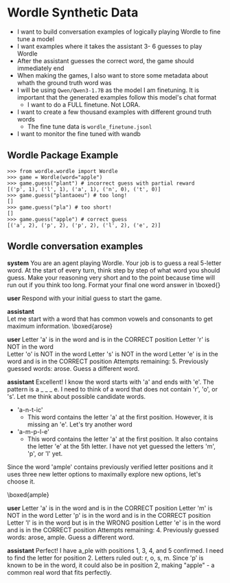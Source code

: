 # Wordle Synthetic Data

- I want to build conversation examples of logically playing Wordle to fine tune a model
- I want examples where it takes the assistant 3- 6 guesses to play Wordle
- After the assistant guesses the correct word, the game should immediately end
- When making the games, I also want to store some metadata about whath the ground truth word was
- I will be using `Qwen/Qwen3-1.7B` as the model I am finetuning. It is important that the generated examples follow this model's chat format
    - I want to do a FULL finetune. Not LORA.
- I want to create a few thousand examples with different ground truth words
    - The fine tune data is `wordle_finetune.jsonl`
- I want to monitor the fine tuned with wandb


## Wordle Package Example
```
>>> from wordle.wordle import Wordle
>>> game = Wordle(word="apple")
>>> game.guess("plant") # incorrect guess with partial reward
[('p', 1), ('l', 1), ('a', 1), ('n', 0), ('t', 0)]
>>> game.guess("plantaoeu") # too long!
[]
>>> game.guess("pla") # too short!
[]
>>> game.guess("apple") # correct guess
[('a', 2), ('p', 2), ('p', 2), ('l', 2), ('e', 2)]
```


## Wordle conversation examples


**system**
You are an agent playing Wordle. Your job is to guess a real 5-letter word. At the start of every turn, think step by step of what word you should guess. Make your reasoning very short and to the point because time will run out if you think too long. Format your final one word answer in \boxed{}

**user**
Respond with your initial guess to start the game.

**assistant**  
Let me start with a word that has common vowels and consonants to get maximum information.
\boxed{arose}

**user**
Letter 'a' is in the word and is in the CORRECT position
Letter 'r' is NOT in the word  
Letter 'o' is NOT in the word
Letter 's' is NOT in the word
Letter 'e' is in the word and is in the CORRECT position
Attempts remaining: 5. Previously guessed words: arose. Guess a different word.

**assistant**
Excellent! I know the word starts with 'a' and ends with 'e'. The pattern is a _ _ _ e. I need to think of a word that does not contain 'r', 'o', or 's'. Let me think about possible candidate words.
- 'a-n-t-ic'
    - This word contains the letter 'a' at the first position. However, it is missing an 'e'. Let's try another word
- 'a-m-p-l-e'
    - This word contains the letter 'a' at the first position. It also contains the letter 'e' at the 5th letter. I have not yet guessed the letters 'm', 'p', or 'l' yet. 

Since the word 'ample' contains previously verified letter positions and it uses three new letter options to maximally explore new options, let's choose it.

\boxed{ample}

**user**
Letter 'a' is in the word and is in the CORRECT position
Letter 'm' is NOT in the word
Letter 'p' is in the word and is in the CORRECT position
Letter 'l' is in the word but is in the WRONG position
Letter 'e' is in the word and is in the CORRECT position
Attempts remaining: 4. Previously guessed words: arose, ample. Guess a different word.

**assistant**
Perfect! I have a_ple with positions 1, 3, 4, and 5 confirmed. I need to find the letter for position 2. Letters ruled out: r, o, s, m.
Since 'p' is known to be in the word, it could also be in position 2, making "apple" - a common real word that fits perfectly.